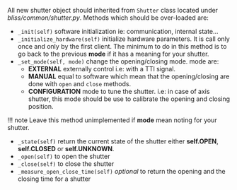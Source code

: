 All new shutter object should inherited from `Shutter` class located
under *bliss/common/shutter.py*. Methods which should be over-loaded
are:

* `_init(self)` software initialization ie: communication, internal state...
* `_initialize_hardware(self)` initialize hardware parameters. It is call only
once and only by the first client. The minimum to do in this method is to go
back to the previous **mode** if it has a meaning for your shutter.
* `_set_mode(self, mode)` change the opening/closing mode. mode are:
    - **EXTERNAL** externally control i.e: with a TTl signal.
    - **MANUAL** equal to software which mean that the opening/closing are done
    with `open` and `close` methods.
    - **CONFIGURATION** mode to tune the shutter. i.e: in case of axis shutter,
    this mode should be use to calibrate the opening and closing position.

!!! note
    Leave this method unimplemented if **mode** mean noting for your shutter.

* `_state(self)` return the current state of the shutter either **self.OPEN**, **self.CLOSED** or
**self.UNKNOWN**.
* `_open(self)` to open the shutter
* `_close(self)` to close the shutter
* `_measure_open_close_time(self)` *optional* to return the opening and the closing time for a shutter